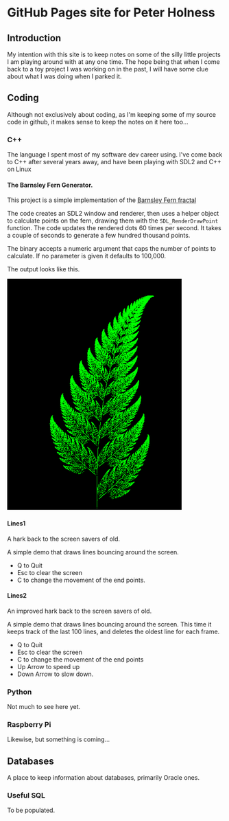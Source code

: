 # GitHub Pages site for Peter Holness
## Introduction
My intention with this site is to keep notes on some of the silly little projects I am playing around with at any one time. The hope being that when I come back to a toy project I was working on in the past, I will have some clue about what I was doing when I parked it.
## Coding
Although not exclusively about coding, as I'm keeping some of my source code in github, it makes sense to keep the notes on it here too...
### C++
The language I spent most of my software dev career using. I've come back to C++ after several years away, and have been playing with SDL2 and C++ on Linux
#### The Barnsley Fern Generator.
This project is a simple implementation of the [Barnsley Fern fractal](https://en.wikipedia.org/wiki/Barnsley_fern)

The code creates an SDL2 window and renderer, then uses a helper object to calculate points on the fern, drawing them with the `SDL_RenderDrawPoint` function. The code updates the rendered dots 60 times per second. It takes a couple of seconds to generate a few hundred thousand points.

The binary accepts a numeric argument that caps the number of points to calculate. If no parameter is given it defaults to 100,000.

The output looks like this.

![Fern Image](/assets/images/fern.png)

#### Lines1

A hark back to the screen savers of old. 

A simple demo that draws lines bouncing around the screen.

* Q to Quit
* Esc to clear the screen
* C to change the movement of the end points.

#### Lines2

An improved hark back to the screen savers of old. 

A simple demo that draws lines bouncing around the screen. This time it keeps track of the last 100 lines, and deletes the oldest line for each frame.

* Q to Quit
* Esc to clear the screen
* C to change the movement of the end points
* Up Arrow to speed up
* Down Arrow to slow down.

### Python

Not much to see here yet.

### Raspberry Pi

Likewise, but something is coming...

## Databases

A place to keep information about databases, primarily Oracle ones.

### Useful SQL

To be populated.
